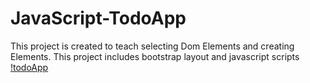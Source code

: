 # JavaScript-TodoApp
This project is created to teach selecting Dom Elements and creating Elements.
This project includes bootstrap layout and javascript scripts
[!todoApp]("./img/readme-img.png")